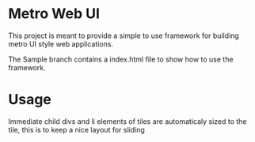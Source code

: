 Metro Web UI
==========

This project is meant to provide a simple to use framework
for building metro UI style web applications.

The Sample branch contains a index.html file to show how to use the framework.


Usage
==========

Immediate child divs and li elements of tiles are automaticaly sized to the tile, this is to keep a nice layout for sliding